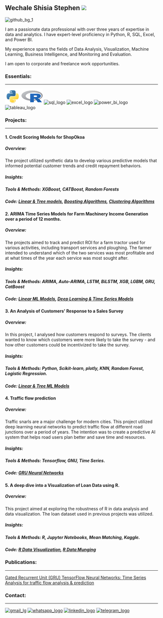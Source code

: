 ## Wechale Shisia Stephen <img src="https://raw.githubusercontent.com/MartinHeinz/MartinHeinz/master/wave.gif" width="30px">

![github_bg_1](https://github.com/user-attachments/assets/ef523d81-c916-423f-9ace-e4747d796e7c)


I am a passionate data professional with over three years of expertise in data and analytics. I have expert-level proficiency in Python, R, SQL, Excel, and Power BI. 

My experience spans the fields of Data Analysis, Visualization, Machine Learning, Business Intelligence, and Monitoring and Evaluation. 

I am open to corporate and freelance work opportunities.

### Essentials: 
---
<img src='https://github.com/devicons/devicon/blob/master/icons/python/python-original.svg' alt='python_logo' width='50' height='50'/> <img src='https://github.com/devicons/devicon/blob/master/icons/r/r-original.svg' alt='R_logo' width='70' height='50'/> <img src='https://github.com/wessware/wessware/assets/46624127/3eee364e-e00b-41e8-9588-1c4da3f33839' alt='sql_logo' width='70' height='60'/> <img src='https://www.svgrepo.com/show/373589/excel.svg' alt='excel_logo' width='50' height='50'/> <img src='https://upload.wikimedia.org/wikipedia/commons/thumb/c/cf/New_Power_BI_Logo.svg/1024px-New_Power_BI_Logo.svg.png' alt='power_bi_logo' width='50' height='50'/> <img src='https://www.svgrepo.com/show/354428/tableau-icon.svg' alt='tableau_logo' width='50' height='50'/> 

### Projects:
---
#### 1. Credit Scoring Models for ShopOkoa
##### Overview:
The project utilized synthetic data to develop various predictive models that informed potential customer trends and credit repayment behaviors. 
##### Insights:

##### Tools & Methods: XGBoost, CATBoost, Random Forests

##### Code: <a href="https://github.com/wessware/Boosting_Algorithms">Linear & Tree models</a>, <a href="https://github.com/wessware/Boosting_Algorithms">Boosting Algorithms</a>, <a href="https://github.com/wessware/clustering_algorithms">Clustering Algorithms</a>

#### 2. ARIMA Time Series Models for Farm Machinery Income Generation over a period  of 12 months.
##### Overview:
The projects aimed to track and predict ROI for a farm tractor used for various activities, including transport services and ploughing. The farmer intended to understand which of the two services was most profitable and at what times of the year each service was most sought after. 
##### Insights: 

##### Tools & Methods: ARIMA, Auto-ARIMA, LSTM, BiLSTM, XGB, LGBM, GRU, CatBoost

##### Code: <a href="https://github.com/wessware/time_series_forecasting_linear_ml_models">Linear ML Models</a>, <a href="https://github.com/wessware/ARIMA_TIME_SERIES_FORECASTING">Deep Learning & Time Series Models</a>

#### 3. An Analysis of Customers' Response to a Sales Survey
##### Overview:
In this project, I analysed how customers respond to surveys. The clients wanted to know which customers were more likely to take the survey - and how other customers could be incentivized to take the survey. 
##### Insights: 

##### Tools & Methods: Python, Scikit-learn, plotly, KNN, Random Forest, Logistic Regression.

##### Code: <a href="https://github.com/wessware/customer_response_to_survey">Linear & Tree ML Models</a>

#### 4. Traffic flow prediction
##### Overview:
Traffic snarls are a major challenge for modern cities. This project utilized deep learning neural networks to predict traffic flow at different road junctions over a period of years. The intention was to create a predictive AI 
system that helps road users plan better and save time and resources. 
##### Insights: 

##### Tools & Methods: Tensorflow, GNU, Time Series.

##### Code: <a href="https://github.com/wessware/traffic_prediction_tensorflow">GRU Neural Networks</a>

#### 5. A deep dive into a Visualization of Loan Data using R.  
##### Overview:
This project aimed at exploring the robustness of R in data analysis and data visualization. The loan dataset used in previous projects was utilized.  
##### Insights: 

##### Tools & Methods: R, Jupyter Notebooks, Mean Matching, Kaggle.

##### Code: <a href="https://github.com/wessware/data_visualization_R_101">R Data Visualization</a>, <a href="https://github.com/wessware/data_munging_R">R Data Munging</a>

### Publications:
---
<a href="https://www.researchgate.net/publication/366154898_Deployment_of_Time_Series_Analysis_and_the_TensorFlow_GRU_model_in_traffic_flow_prediction"> Gated Recurrent Unit (GRU) TensorFlow Neural Networks: Time Series Analysis for traffic flow analysis & prediction</a>

### Contact:
---
<a href='mailto:stevensheasier@gmail.com' target='_blank'> <img src='https://cdn.worldvectorlogo.com/logos/official-gmail-icon-2020-.svg' alt='gmail_lg' width='25' height='25'></a>
<a href='https://wa.me/254799762433' target='_blank'> <img src='https://upload.wikimedia.org/wikipedia/commons/thumb/6/6b/WhatsApp.svg/2044px-WhatsApp.svg.png' alt='whatsapp_logo' width='25' height='25'/></a> <a href='https://www.linkedin.com/in/stephen-shisia-105924450/' target='_blank'> <img src='https://upload.wikimedia.org/wikipedia/commons/thumb/e/e9/Linkedin_icon.svg/256px-Linkedin_icon.svg.png?20110609134306' alt='linkedin_logo' width='25' height='25'/></a>
<a href='https://t.me/wessware' target='_blank'> <img src='https://upload.wikimedia.org/wikipedia/commons/thumb/8/82/Telegram_logo.svg/512px-Telegram_logo.svg.png?20220101141644' alt='telegram_logo' width='25' height='25'/></a>
